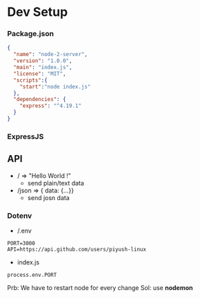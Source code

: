 # Dev Setup


### Package.json
```json
{
  "name": "node-2-server",
  "version": "1.0.0",
  "main": "index.js",
  "license": "MIT",
  "scripts":{
    "start":"node index.js"
  },
  "dependencies": {
    "express": "^4.19.1"
  }
}
```

### ExpressJS

## API
- / => "Hello World !" 
  - send plain/text data
- /json => { data: {...}}
  - send josn data 
### Dotenv

- /.env
```env
PORT=3000
API=https://api.github.com/users/piyush-linux
```

- index.js
```
process.env.PORT
```


Prb: We have to restart node for every change
Sol: use __nodemon__

